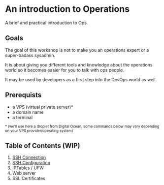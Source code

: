 # An introduction to Operations

A brief and practical introduction to Ops.

## Goals

The goal of this workshop is not to make you an operations expert or a super-badass sysadmin.

It is about giving you different tools and knowledge about the operations world so it becomes easier for you to talk with ops people.

It may be used by developers as a first step into the DevOps world as well.

## Prerequists

- a VPS (virtual private server)\*
- a domain name
- a terminal

<small>\* (we'll use here a droplet from Digital Ocean, some commands below may vary depending on your VPS provider/operating system)</small>

## Table of Contents (WIP)

1. [SSH Connection](1.ssh_connection.md)
2. [SSH Configuration](2.ssh_configuration.md)
3. IPTables / UFW
4. Web server
5. SSL Certificates
